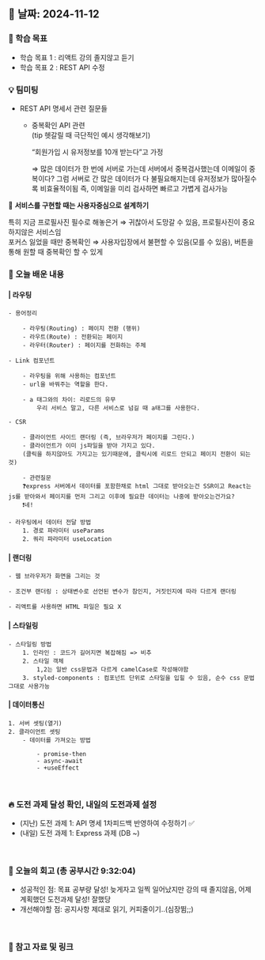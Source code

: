 ## 📅 날짜: 2024-11-12


### 💬 학습 목표
- 학습 목표 1 : 리액트 강의 졸지않고 듣기
- 학습 목표 2 : REST API 수정

### 💡 팀미팅
- REST API 명세서 관련 질문들

    - 중복확인 API 관련 <br/>
    (tip 헷갈릴 때 극단적인 예시 생각해보기)

        “회원가입 시 유저정보를 10개 받는다”고 가정 

        ⇒ 많은 데이터가 한 번에 서버로 가는데 서버에서 중복검사했는데 이메일이 중복이다? 
        그럼 서버로 간 많은 데이터가 다 불필요해지는데 유저정보가 많아질수록 비효율적이됨 
        즉, 이메일을 미리 검사하면 빠르고 가볍게 검사가능
        

🚨 **서비스를 구현할 때는 사용자중심으로 설계하기** 

특히 지금 프로필사진 필수로 해놓은거 ⇒ 귀찮아서 도망갈 수 있음, 프로필사진이 중요하지않은 서비스임 <br/>
포커스 잃었을 때만 중복확인 ⇒ 사용자입장에서 불편할 수 있음(모를 수 있음), 버튼을 통해 원할 때 중복확인 할 수 있게 


### 📒 오늘 배운 내용
#### | 라우팅
    - 용어정리

        - 라우팅(Routing) : 페이지 전환 (행위)
        - 라우트(Route) : 전환되는 페이지
        - 라우터(Router) : 페이지를 전화하는 주체

    - Link 컴포넌트
    
        - 라우팅을 위해 사용하는 컴포넌트
        - url을 바꿔주는 역할을 한다.

        - a 태그와의 차이: 리로드의 유무
            우리 서비스 말고, 다른 서비스로 넘길 때 a태그를 사용한다.
    
    - CSR

        - 클라이언트 사이드 랜더링 (즉, 브라우저가 페이지를 그린다.)
        - 클라이언트가 이미 js파일을 받아 가지고 있다. 
        (클릭을 하지않아도 가지고는 있기때문에, 클릭시에 리로드 안되고 페이지 전환이 되는것)

        - 관련질문
        ❓express 서버에서 데이터를 포함한채로 html 그대로 받아오는건 SSR이고 React는 js를 받아와서 페이지를 먼저 그리고 이후에 필요한 데이터는 나중에 받아오는건가요?
        ❗️네!

    - 라우팅에서 데이터 전달 방법
        1. 경로 파라미터 useParams
        2. 쿼리 파라미터 useLocation

#### | 랜더링
    - 웹 브라우저가 화면을 그리는 것

    - 조건부 랜더링 : 상태변수로 선언된 변수가 참인지, 거짓인지에 따라 다르게 랜더링

    - 리액트를 사용하면 HTML 파일은 필요 X

#### | 스타일링
    - 스타일링 방법
        1. 인라인 : 코드가 길어지면 복잡해짐 => 비추
        2. 스타일 객체
            1,2는 일반 css문법과 다르게 camelCase로 작성해야함
        3. styled-components : 컴포넌트 단위로 스타일을 입힐 수 있음, 순수 css 문법 그대로 사용가능


#### | 데이터통신
    1. 서버 셋팅(열기)
    2. 클라이언트 셋팅
        - 데이터를 가져오는 방법
            
            - promise-then
            - async-await
            - +useEffect

<br/>

### 🔥 도전 과제 달성 확인, 내일의 도전과제 설정
- (지난) 도전 과제 1: API 명세 1차피드백 반영하여 수정하기 ✅
- (내일) 도전 과제 1: Express 과제 (DB ~)

<br/>


### 💭 오늘의 회고 (총 공부시간 9:32:04)
- 성공적인 점: 목표 공부량 달성! 늦게자고 일찍 일어났지만 강의 때 졸지않음, 어제 계획했던 도전과제 달성! 잘했당
- 개선해야할 점: 공지사항 제대로 읽기, 커피줄이기..(심장뜀;;)

<br/>

### 📁 참고 자료 및 링크
